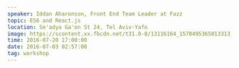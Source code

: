 ```yaml
---
speaker: Iddan Aharonson, Front End Team Leader at Fazz
topic: ES6 and React.js
location: Se'adya Ga'on St 24, Tel Aviv-Yafo
image: https://scontent.xx.fbcdn.net/t31.0-8/13116164_1578495365813313_8780897351487827767_o.jpg
time: 2016-07-20 17:00:00
date: 2016-07-03 02:57:00
tag: workshop
---
```

